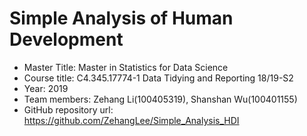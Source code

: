 # Simple Analysis of Human Development

* Master Title: Master in Statistics for Data Science
* Course title: C4.345.17774-1 Data Tidying and Reporting 18/19-S2
* Year: 2019
* Team members: Zehang Li(100405319), Shanshan Wu(100401155)
* GitHub repository url: https://github.com/ZehangLee/Simple_Analysis_HDI

